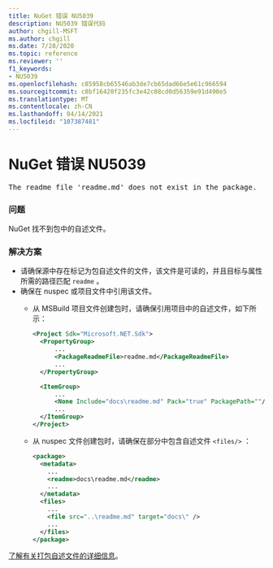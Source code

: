 ```yaml
---
title: NuGet 错误 NU5039
description: NU5039 错误代码
author: chgill-MSFT
ms.author: chgill
ms.date: 7/28/2020
ms.topic: reference
ms.reviewer: ''
f1_keywords:
- NU5039
ms.openlocfilehash: c85958cb65546ab3de7cb65dad66e5e61c966594
ms.sourcegitcommit: c8bf16420f235fc3e42c08cd0d56359e91d490e5
ms.translationtype: MT
ms.contentlocale: zh-CN
ms.lasthandoff: 04/14/2021
ms.locfileid: "107387481"
---
```

# <a name="nuget-error-nu5039"></a>NuGet 错误 NU5039

<pre>The readme file 'readme.md' does not exist in the package.</pre>


### <a name="issue"></a>问题

NuGet 找不到包中的自述文件。


### <a name="solution"></a>解决方案

- 请确保源中存在标记为包自述文件的文件，该文件是可读的，并且目标与属性所需的路径匹配 `readme` 。
- 确保在 nuspec 或项目文件中引用该文件。
  * 从 MSBuild 项目文件创建包时，请确保引用项目中的自述文件，如下所示：

    ```xml
    <Project Sdk="Microsoft.NET.Sdk">
      <PropertyGroup>
          ...
          <PackageReadmeFile>readme.md</PackageReadmeFile>
          ...
      </PropertyGroup>

      <ItemGroup>
          ...
          <None Include="docs\readme.md" Pack="true" PackagePath=""/>
          ...
      </ItemGroup>
    </Project>
    ```

  * 从 nuspec 文件创建包时，请确保在部分中包含自述文件 `<files/>` ：

    ```xml
    <package>
      <metadata>
        ...
        <readme>docs\readme.md</readme>
        ...
      </metadata>
      <files>
        ...
        <file src="..\readme.md" target="docs\" />
        ...
      </files>
    </package>
    ```

[了解有关打包自述文件的详细信息](../msbuild-targets.md#packagereadmefile)。
